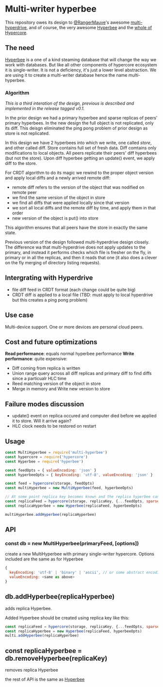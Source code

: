 # Multi-writer hyperbee
This repository owes its design to [@RangerMauve](https://github.com/RangerMauve)'s awesome [multi-hyperdrive](https://github.com/RangerMauve/multi-hyperdrive), and of course, the very awesome [Hyperbee](https://github.com/mafintosh/hyperbee) and the [whole of Hypercore](https://hypercore-protocol.org).

## The need
[Hyperbee](https://github.com/mafintosh/hyperbee) is a one of a kind steaming database that will change the way we work with databases. 
But like all other components of hypercore ecosystem it is single-writer. It is not a deficiency, it's just a lower level abstraction. 
We are using it to create a multi-writer database hence the name multi-hyperbee.

### Algorithm
*This is a third interation of the design, previous is described and implemented in the release tagged v0.1.*

In the prior design we had a primary hyperbee and sparse replicas of peers' primary hyperbees. 
In the new design the full object is not replicated, only its diff. This deisgn eliminated the ping pong problem of prior design as store is not replicated.

In this design we have 2 hyperbees into which we write, one called *store*, and other called diff. Store contains full set of fresh data. Diff comtains only modifications to local objects. All peers replicate their peers' diff hyperbees (but not the store).
Upon diff hyperbee getting an update() event, we apply diff to the store. 

For CRDT algorithm to do its magic we rewind to the proper object version and apply local diffs and a newly arrived remote diff:

- remote diff refers to the version of the object that was nodified on remote peer
- we find the same version of the object in store
- we find all diffs that were applied locally since that version
- we sort all local diffs and the remote diff by time, and apply them in that order
- new version of the object is put() into store

This algorithm ensures that all peers have the store in exactly the same state.

Previous version of the design followed multi-hyperdrive design closely. The difference wa that multi-hyperdrive does not apply updates to the primary, and instead it performs checks which file is fresher on the fly, in primary or in all the replicas, and then it reads that one (it also does a clever on the fly merging of directory listing requests). 

## Intergrating with Hyperdrive

- file diff feed in CRDT format (each change could be quite big)
- CRDT diff is applied to a local file (TBD: must apply to local hyperdrive but this creates a ping pong problem)

## Use case
Multi-device support. One or more devices are personal cloud peers.

## Cost and future optimizations
**Read performance**: equals normal hyperbee performance
**Write performance**: quite expensive:
- Diff coming from replica is written
- Union range query across all diff replicas and primary diff to find diffs since a particualr HLC time
- Reed matching version of the object in store
- Merge in memory and Write new version to store

## Failure modes discussion 

- update() event on replica occured and computer died before we applied it to store. Will it arrive again?
- HLC clock needs to be restored on restart

## Usage
``` js
const MultiHyperbee = require('multi-hyperbee')
const hypercore = require('hypercore')
const Hyperbee = require('hyperbee')

const feedOpts = { valueEncoding: 'json' }
const hyperbeeOpts = { keyEncoding: 'utf-8', valueEncoding: 'json' }

const feed = hypercore(storage, feedOpts)
const multiHyperbee = new MultiHyperbee(feed, hyperbeeOpts)

// At some point replica key becomes known and the replica hyperbee can be added to receive updates on it  
const replicaFeed = hypercore(storage, replicaKey, {...feedOpts, sparse: true})
const replicaHyperbee = new Hyperbee(replicaFeed, hyperbeeOpts)

multiHyperbee.addHyperbee(replicaHyperbee)

```

## API
### const db = new MultiHyperbee(primaryFeed, [options])

create a new MultiHyperbee with primary single-writer hypercore. 
Options included are the same as for Hyperbee
``` js
{
  keyEncoding: 'utf-8' | 'binary' | 'ascii', // or some abstract encoding
  valueEncoding: <same as above>
}
```
## db.addHyperbee(replicaHyperbee)

adds replica Hyperbee.

Added Hyperbee should be created using replica key like this: 
``` js
const replicaFeed = hypercore(storage, replicaKey, {...feedOpts, sparse: true})
const replicaHyperbee = new Hyperbee(replicaFeed, hyperbeeOpts)
multi.addHyperbee(replicaHyperbee)
```

## const replicaHyperbee = db.removeHyperbee(replicaKey)

removes replica Hyperbee

the rest of API is the same as [Hyperbee](https://github.com/mafintosh/hyperbee)

